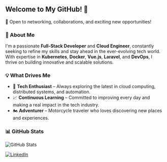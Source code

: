 ## Welcome to My GitHub! 🚀
💬 Open to networking, collaborations, and exciting new opportunities!


### 👋 About Me
I'm a passionate **Full-Stack Developer** and **Cloud Engineer**, constantly seeking to refine my skills and stay ahead in the ever-evolving tech world. With expertise in **Kubernetes**, **Docker**, **Vue.js**, **Laravel**, and **DevOps**, I thrive on building innovative and scalable solutions. 

### 💡 What Drives Me
- 🚀 **Tech Enthusiast** – Always exploring the latest in cloud computing, distributed systems, and automation.
- 📈 **Continuous Learning** – Committed to improving every day and making a real impact in the tech industry.
- 🏍️ **Adventurer** – Motorcycle traveler who loves discovering new places and experiences.


### 📊 GitHub Stats
![GitHub Stats](https://github-profile-summary-cards.vercel.app/api/cards/profile-details?username=vitorvk2)

[![LinkedIn](https://img.shields.io/badge/LinkedIn-0077B5?style=for-the-badge&logo=linkedin&logoColor=white)](https://www.linkedin.com/in/vittorvk2/)

